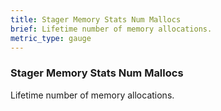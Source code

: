 ```yaml
---
title: Stager Memory Stats Num Mallocs
brief: Lifetime number of memory allocations.
metric_type: gauge
---
```


### Stager Memory Stats Num Mallocs

Lifetime number of memory allocations.